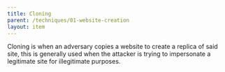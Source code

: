 ```yaml
---
title: Cloning
parent: /techniques/01-website-creation
layout: item
---
```


<p>Cloning is when an adversary copies a website to create a replica of said site, this is generally used when the attacker is trying to impersonate a legitimate site for illegitimate purposes.</p>